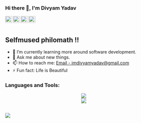 ### Hi there 👋, I'm Divyam Yadav

<a href="https://twitter.com/divyamydv">
  <img align="left" alt="Divyam's Twitter" width="22px" src="https://cdn.jsdelivr.net/npm/simple-icons@v3/icons/twitter.svg" />
</a>
<a href="https://linkedin.com/in/divyamydv">
  <img align="left" alt="Divyam's Linkdein" width="22px" src="https://cdn.jsdelivr.net/npm/simple-icons@v3/icons/linkedin.svg" />
</a>
<a href="https://github.com/lameboredghini">
  <img align="left" alt="Divyam's Github" width="22px" src="https://cdn.jsdelivr.net/npm/simple-icons@v3/icons/github.svg" />
</a>

<a href="https://instagram.com/itsdivyamyadav/">
  <img align="left" alt="Divyam's Instagram" width="22px" src="https://cdn.jsdelivr.net/npm/simple-icons@v3/icons/instagram.svg" />
</a>

<br/>
<br/>



## Selfmused philomath !!

- 🌱 I’m currently learning more around software development.
- 💬 Ask me about new things.
- 📫 How to reach me: [Email - imdivyamyadav@gmail.com](imdivyamyadav@gmail.com)
- ⚡ Fun fact: Life is Beautiful 

### Languages and Tools:

<p align="center">
    <img src="https://skillicons.dev/icons?i=c,cpp,cs,py,html,css,ts,js,nodejs,django,flask,git,react, express, fastapi" />
  <br>
    <img src="https://skillicons.dev/icons?i=mysql,mongodb,azure,postgres,sequelize,bash,vscode," />
</p><br>



<a href="https://github.com/lameboredghini">
  <img align="center" src="https://github-readme-stats.vercel.app/api/top-langs/?username=lameboredghini&theme=light&hide_langs_below=1" />
</a>



